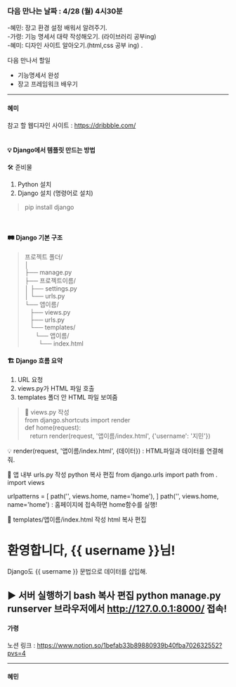 ### 다음 만나는 날짜 : 4/28 (월) 4시30분

-혜민: 장고 환경 설정 배워서 알려주기.<br>
-가령:  기능 명세서 대략 작성해오기. (라이브러리 공부ing)<br>
-혜미: 디자인 사이트 알아오기.(html,css 공부 ing) .<br>

다음 만나서 할일 

- 기능명세서 완성
- 장고 프레임워크 배우기 

---
#### 혜미<br>
참고 할 웹디자인 사이트 : https://dribbble.com/ <br><br>
#### 💡 Django에서 템플릿 만드는 방법 <br>
🛠️ 준비물 <br>
1. Python 설치 <br>
2. Django 설치 (명령어로 설치)
> pip install django

<br>




#### 🛤️ Django 기본 구조<br>
> 프로젝트 폴더/ <br>
│<br>
├── manage.py <br>
├── 프로젝트이름/ <br>
│   ├── settings.py <br>
│   └── urls.py <br>
└── 앱이름/ <br>
   &nbsp;&nbsp;&nbsp;├── views.py <br>
    &nbsp;&nbsp; ├── urls.py <br>
   &nbsp;&nbsp; └── templates/ <br>
       &nbsp; &nbsp;&nbsp;&nbsp;  └── 앱이름/ <br>
       &nbsp;&nbsp;&nbsp;&nbsp;&nbsp;&nbsp;&nbsp;  └── index.html <br>

#### 🏗️ Django 흐름 요약
1. URL 요청<br>
2. views.py가 HTML 파일 호출<br>
3. templates 폴더 안 HTML 파일 보여줌<br>

>📄 views.py 작성<br>
from django.shortcuts import render<br>
def home(request):<br>
    &nbsp;&nbsp;&nbsp;return render(request, '앱이름/index.html', {'username': '지민'})<br>

💡 render(request, '앱이름/index.html', {데이터}) : HTML파일과 데이터를 연결해줘.<br>

📄 앱 내부 urls.py 작성
python
복사
편집
from django.urls import path
from . import views

urlpatterns = [
    path('', views.home, name='home'),
]
path('', views.home, name='home') : 홈페이지에 접속하면 home함수를 실행!

📄 templates/앱이름/index.html 작성
html
복사
편집
<!DOCTYPE html>
<html lang="ko">
<head>
    <meta charset="UTF-8">
    <title>기억을 깨우는 AI - Django</title>
</head>
<body>
    <h1>환영합니다, {{ username }}님!</h1>
</body>
</html>
Django도 {{ username }} 문법으로 데이터를 삽입해.

▶️ 서버 실행하기
bash
복사
편집
python manage.py runserver
브라우저에서 http://127.0.0.1:8000/ 접속!
---
#### 가령 <br>

노션 링크 : https://www.notion.so/1befab33b89880939b40fba702632552?pvs=4



---

#### 혜민 <br>
